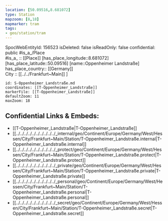 ```yaml
---
location: [50.09516,8.681072] 
type: Station 
mapzoom: [8,18] 
mapmarker: tram 
tags:
- geo/station/tram
---
```

SpocWebEntityId: 156523
isDeleted: false
isReadOnly: false
confidential: public
#is_a_/Place  
#is_a_ :: [[Place]] 
[has_place_longitude::8.681072] 
[has_place_latitude::50.09516] 
[name::Oppenheimer Landstraße] 
has_place_country:: [[Germany]]  
City :: [[../../Frankfurt~Main]] ] 


```leaflet
id: S-Oppenheimer_Landstraße.md
coordinates: [[T-Oppenheimer_Landstraße]] 
markerFile: [[T-Oppenheimer_Landstraße]] 
defaultZoom: 11 
maxZoom: 18
```


## Confidential Links & Embeds: 
- [[T-Oppenheimer_Landstraße|T-Oppenheimer_Landstraße]] 
- [[../../../../../../../../../../_internal/geo/Continent/Europe/Germany/West/Hessen/City/Frankfurt~Main/Station/T-Oppenheimer_Landstraße.internal|T-Oppenheimer_Landstraße.internal]] 
- [[../../../../../../../../../../_protect/geo/Continent/Europe/Germany/West/Hessen/City/Frankfurt~Main/Station/T-Oppenheimer_Landstraße.protect|T-Oppenheimer_Landstraße.protect]] 
- [[../../../../../../../../../../_private/geo/Continent/Europe/Germany/West/Hessen/City/Frankfurt~Main/Station/T-Oppenheimer_Landstraße.private|T-Oppenheimer_Landstraße.private]] 
- [[../../../../../../../../../../_personal/geo/Continent/Europe/Germany/West/Hessen/City/Frankfurt~Main/Station/T-Oppenheimer_Landstraße.personal|T-Oppenheimer_Landstraße.personal]] 
- [[../../../../../../../../../../_secret/geo/Continent/Europe/Germany/West/Hessen/City/Frankfurt~Main/Station/T-Oppenheimer_Landstraße.secret|T-Oppenheimer_Landstraße.secret]] 
